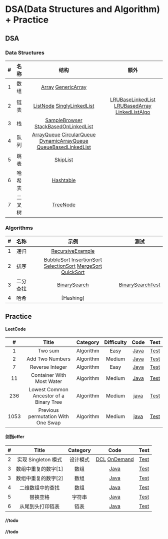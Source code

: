 # DSA(Data Structures and Algorithm) + Practice

## DSA

### Data Structures


| # | 名称 | 结构 | 额外 |
| :---: | :---: | :---: | :---: | 
| 1 | 数组 | [Array](src/main/java/ds/array/Array.java) [GenericArray](src/main/java/ds/array/GenericArray.java) |  |
| 2 | 链表 | [ListNode](src/main/java/ds/linkedlist/ListNode.java) [SinglyLinkedList](src/main/java/ds/linkedlist/SinglyLinkedList.java) | [LRUBaseLinkedList](src/main/java/ds/linkedlist/LRUBaseLinkedList.java) [LRUBasedArray](src/main/java/ds/linkedlist/LRUBasedArray.java) [LinkedListAlgo](src/main/java/ds/linkedlist/LinkedListAlgo.java)|
| 3 | 栈  | [SampleBrowser](src/main/java/ds/stack/SampleBrowser.java) [StackBasedOnLinkedList](src/main/java/ds/stack/StackBasedOnLinkedList.java) | |
| 4 | 队列| [ArrayQueue](src/main/java/ds/queue/ArrayQueue.java) [CircularQueue](src/main/java/ds/queue/CircularQueue.java) [DynamicArrayQueue](src/main/java/ds/queue/DynamicArrayQueue.java) [QueueBasedLinkedList](src/main/java/ds/queue/QueueBasedOnLinkedList.java) |  |
| 5 | 跳表 | [SkipList]() ||
| 6 | 哈希表| [Hashtable]() ||
| 7 | 二叉树 | [TreeNode](src/main/java/ds/tree/TreeNode.java) |  | |


### Algorithms

| # | 名称 | 示例 | 测试 |
| :---: | :---: | :---: | :---: |
| 1 | 递归 | [RecursiveExample](src/main/java/algo/recursion/RecursiveExample.java)  |   |
| 2 | 排序 | [BubbleSort](src/main/java/algo/sort/BubbleSort.java) [InsertionSort](src/main/java/algo/sort/InsertionSort.java) [SelectionSort](src/main/java/algo/sort/SelectionSort.java) [MergeSort](src/main/java/algo/sort/MergeSort.java) [QuickSort](src/main/java/algo/sort/QuickSort.java)|
| 3 | 二分查找 | [BinarySearch](src/main/java/algo/binarysearch/BinarySearch.java) | [BinarySearchTest](src/test/java/algo/binarysearch/BinarySearchTest.java) |
| 4 | 哈希 | [Hashing] |||

## Practice

#### LeetCode

| # | Title | Category | Difficulty | Code | Test | 
| :---: | :---: | :---: | :-------: | :------: | :------: |
| 1 | Two sum | Algorithm | Easy |[Java](src/main/java/leetcode/Solution0001.java) | [Test](src/test/java/leetcode/Test1.java) |
| 2 | Add Two Numbers | Algorithm | Medium | [Java](src/main/java/leetcode/Solution0002.java) | [Test](src/test/java/leetcode/Test2.java) |
| 7 | Reverse Integer | Algorithm | Easy | [Java](src/main/java/leetcode/Solution0007.java) | [Test](src/test/java/leetcode/Test7.java) |
| 11 | Container With Most Water | Algorithm | Medium | [Java](src/main/java/leetcode/Solution0011.java) | [Test](src/test/java/leetcode/Test11.java) |
| 236 | Lowest Common Ancestor of a Binary Tree | Algorithm | Medium | [java](src/main/java/leetcode/Solution0236.java) | [Test](src/test/java/leetcode/Test236.java) |
| 1053 | Previous permutation With One Swap | Algorithm | Medium | [java](src/main/java/leetcode/Solution1053.java) | [Test](src/test/java/leetcode/Test1053.java) |

#### 剑指offer

| # | Title | Category | Code | Test |
| :---: | :---: | :---: | :-------: | :-------: | 
| 2 | 实现 Singleton 模式 | 设计模式 |[DCL](src/main/java/swordoffer/DclSingleton.java) [OnDemand](src/main/java/swordoffer/StaticSingleton.java) | [Test](src/test/java/leetcode/Test1.java) |
| 3 | 数组中重复的数字[1] | 数组 | [Java](src/main/java/swordoffer/RepeatedNumber.java) | [Test](src/test/java/swordoffer/Test03.java) |
| 3 | 数组中重复的数字[2] | 数组 | [Java](src/main/java/swordoffer/DuplicateNumber.java) | [Test](src/test/java/swordoffer/Test03.java) |
| 4 | 二维数组中的查找 | 数组 | [Java](src/main/java/swordoffer/SearchInSortedMatrix.java) | [Test](src/test/java/swordoffer/Test04.java) |
| 5 | 替换空格 | 字符串 | [Java](src/main/java/swordoffer/ReplaceSpaces.java) | [Test](src/test/java/swordoffer/Test05.java) |
| 6 | 从尾到头打印链表 | 链表 | [Java](src/main/java/swordoffer/PrintFromTailToHead.java) | [Test](src/test/java/swordoffer/Test06.java) |

#### //todo

#### //todo